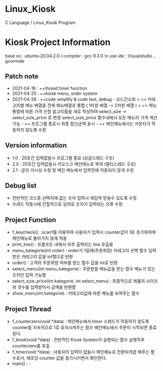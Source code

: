 # Linux_Kiosk
C Language / Linux_Kiosk Program

# Kiosk Project Information
base os : ubuntu-20.04.2.0  / compiler : gcc 9.3.0 \n
use ide : Visualstudio , goormide

## Patch note
- 2021-04-18 : ++thread timer function
- 2021-04-25 : ++kiosk menu, order system
- 2021-04-26 : ++code simplify & code test, debug
            - 코드간소화
                > => 카테고리별 메뉴 배열을 전체 메뉴배열로 통합 ( 1차원 배열 -> 2차원 배열 )
                > => 메뉴 통합에 따른 가격 산정 알고리즘을 새로 작성하여 select_size -> select_size_price 로 변경
                select_size_price 함수내에서 모든 메뉴의 가격 계산가능
            - ++ 프로그램 종료시 최종 합산금액 표시
            - ++ 메인메뉴에서는 카운터가 작동하지 않도록 수정

## Version information
- 1.0 : 20초간 입력없을시 프로그램 종료 (싱글스레드 구조)
- 2.0 : 20초간 입력없을시 키오스크 메인메뉴로 복귀 (멀티스레드 구조)
- 2.1 : 글자 가시성 수정 및 메인 메뉴에서 입력전에 이동되지 않게 수정

## Debug list
- 전반적인 코드중 선택지에 없는 숫자 입력시 재입력 받을수 있도록 수정
- 쓰레드 작동시에 간헐적으로 임의로 숫자가 입력되는 오류 수정

## Project Function
- f_keycheck() : scanf를 이용하여 사용자가 입력시 counter값이 1로 초기화하여 메인메뉴로 돌아가지 않게 적용
- print_line() : 프롬프트 내에서 자주 출력되는 line 호출용
- menu_kategorie(int order) : order가 1일때(주문희망) 카테고리 선택 함수 입력받은 카테고리 값을 int형으로 반환
- order() : 고객의 주문희망 여부를 받는 함수 값을 int로 반환
- select_menu(int menu_kategorie) : 주문받을 메뉴값을 받는 함수 메뉴가 있는 숫자만 입력 가능함
- select_size_price(int kategorie, int select_menu) : 최종적으로 제품의 사이즈와 갯수를 입력받아서 금액을 반환함
- show_menu(int kategorie) : 카테고리값에 따른 메뉴를 보여주는 함수

## Project Thread
- f_counterzero(void *data) : 메인메뉴에서 timer 스레드가 작동하지 않도록 counter를 지속적으로 1로 유지시켜주는 함수
                                메인메뉴에서 주문이 시작되면 종료된다.
- f_kiosk(void *data) : 전반적인 Kiosk System이 실행되는 함수 실행직후 counterzero를 호출
- f_timer(void *data) : 사용자의 입력이 없을시 메인메뉴로 전환되게끔 해주는 함수로서, 매초당 counter 값을 증가시키면서 확인한다.
- main() : -

